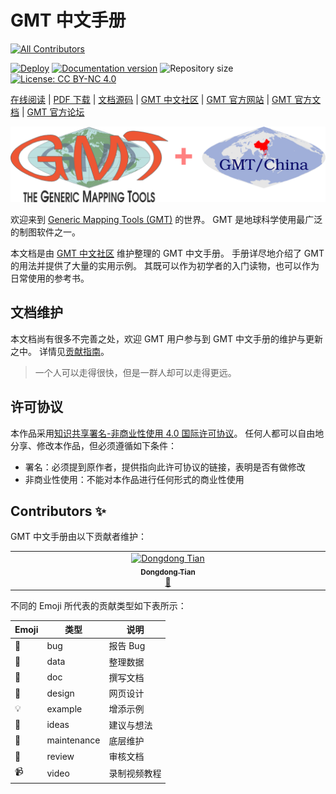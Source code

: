 # GMT 中文手册
<!-- ALL-CONTRIBUTORS-BADGE:START - Do not remove or modify this section -->
[![All Contributors](https://img.shields.io/badge/all_contributors-1-orange.svg?style=flat-square)](#contributors-)
<!-- ALL-CONTRIBUTORS-BADGE:END -->

[![Deploy](https://github.com/gmt-china/GMT_docs/actions/workflows/deploy.yml/badge.svg)](https://github.com/gmt-china/GMT_docs/actions/workflows/deploy.yml)
[![Documentation version](https://img.shields.io/badge/版本-v6.4-blue.svg)](https://docs.gmt-china.org/latest/)
![Repository size](https://img.shields.io/github/repo-size/gmt-china/GMT_Docs)
[![License: CC BY-NC 4.0](https://img.shields.io/badge/License-CC%20BY--NC%204.0-blue.svg)](https://creativecommons.org/licenses/by-nc/4.0/deed.zh)

[在线阅读](https://docs.gmt-china.org/latest/) |
[PDF 下载](https://docs.gmt-china.org/latest/GMT_docs.pdf) |
[文档源码](https://github.com/gmt-china/GMT_Docs) |
[GMT 中文社区](https://gmt-china.org) |
[GMT 官方网站](https://www.generic-mapping-tools.org) |
[GMT 官方文档](https://docs.generic-mapping-tools.org) |
[GMT 官方论坛](https://forum.generic-mapping-tools.org/)

![GMT/China logo](https://raw.githubusercontent.com/gmt-china/logo/master/gmt-china-combined-logo.png)

欢迎来到 [Generic Mapping Tools (GMT)](https://www.generic-mapping-tools.org) 的世界。
GMT 是地球科学使用最广泛的制图软件之一。

本文档是由 [GMT 中文社区](https://gmt-china.org) 维护整理的 GMT 中文手册。
手册详尽地介绍了 GMT 的用法并提供了大量的实用示例。
其既可以作为初学者的入门读物，也可以作为日常使用的参考书。

## 文档维护

本文档尚有很多不完善之处，欢迎 GMT 用户参与到 GMT 中文手册的维护与更新之中。
详情见[贡献指南](https://docs.gmt-china.org/latest/contributing)。

> 一个人可以走得很快，但是一群人却可以走得更远。

## 许可协议

本作品采用[知识共享署名-非商业性使用 4.0 国际许可协议](http://creativecommons.org/licenses/by-nc/4.0/)。
任何人都可以自由地分享、修改本作品，但必须遵循如下条件：

- 署名：必须提到原作者，提供指向此许可协议的链接，表明是否有做修改
- 非商业性使用：不能对本作品进行任何形式的商业性使用

## Contributors ✨

GMT 中文手册由以下贡献者维护：

<!-- ALL-CONTRIBUTORS-LIST:START - Do not remove or modify this section -->
<!-- prettier-ignore-start -->
<!-- markdownlint-disable -->
<table>
  <tbody>
    <tr>
      <td align="center" valign="top" width="14.28%"><a href="https://seisman.info"><img src="https://avatars.githubusercontent.com/u/3974108?v=4?s=100" width="100px;" alt="Dongdong Tian"/><br /><sub><b>Dongdong Tian</b></sub></a><br /><a href="#ideas-seisman" title="Ideas, Planning, & Feedback">🤔</a></td>
    </tr>
  </tbody>
</table>

<!-- markdownlint-restore -->
<!-- prettier-ignore-end -->

<!-- ALL-CONTRIBUTORS-LIST:END -->

不同的 Emoji 所代表的贡献类型如下表所示：

| Emoji | 类型 | 说明 |
|---|---|---|
| 🐛 | bug | 报告 Bug |
| 🔣 | data | 整理数据 |
| 📖 | doc | 撰写文档 |
| 🎨 | design | 网页设计 |
| 💡 | example | 增添示例 |
| 🤔 | ideas | 建议与想法 |
| 🚧 | maintenance | 底层维护 |
| 👀 | review | 审核文档 |
| 📹 | video | 录制视频教程 |